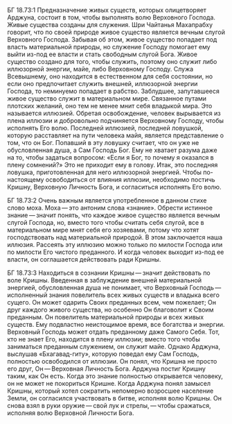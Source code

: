 БГ 18.73:1	Предназначение живых существ, которых олицетворяет Арджуна, состоит в том, чтобы выполнять волю Верховного Господа. Живые существа созданы для служения. Шри Чайтанья Махапрабху говорит, что по своей природе живое существо является вечным слугой Верховного Господа. Забывая об этом, живое существо попадает под власть материальной природы, но служение Господу помогает ему выйти из-под ее власти и стать свободным слугой Бога. Живое существо создано для того, чтобы служить, поэтому оно служит либо иллюзорной энергии, майе, либо Верховному Господу. Служа Всевышнему, оно находится в естественном для себя состоянии, но если оно предпочитает служить внешней, иллюзорной энергии Господа, то неминуемо попадает в рабство. Заблудшее, запутавшееся живое существо служит в материальном мире. Связанное путами плотских желаний, оно тем не менее мнит себя владыкой мира. Это называется иллюзией. Обретая освобождение, человек вырывается из плена иллюзии и добровольно подчиняется Верховному Господу, чтобы исполнять Его волю. Последней иллюзией, последней ловушкой, которую расставляет на пути человека майя, является представление о том, что он Бог. Попавший в эту ловушку считает, что он уже не обусловленная душа, а Сам Господь Бог. Ему не хватает разума даже на то, чтобы задаться вопросом: «Если я Бог, то почему я оказался в плену сомнений?» Это не приходит ему в голову. Итак, это последняя ловушка, приготовленная для него иллюзорной энергией. Чтобы по-настоящему освободиться от влияния иллюзии, необходимо постичь Кришну, Верховную Личность Бога, и согласиться исполнять Его волю.

БГ 18.73:2	Очень важным является употребленное в данном стихе слово моха. Моха — это антоним слова «знание». Обрести истинное знание — значит понять, что каждое живое существо является вечным слугой Господа, но, вместо того чтобы считать себя слугой, все в материальном мире мнят себя его хозяевами, потому что хотят господствовать над материальной природой. В этом заключается наша иллюзия. Рассеять эту иллюзию можно только по милости Господа или по милости Его чистого преданного. И когда человек выходит из-под ее власти, он соглашается действовать ради Кришны.

БГ 18.73:3	Находиться в сознании Кришны — значит действовать по воле Кришны. Введенная в заблуждение внешней материальной энергией, обусловленная душа не понимает, что Верховный Господь — исполненный знания повелитель всех живых существ и владыка всего сущего. Он может одарить Своих преданных всем, чем пожелает; Он друг каждого живого существа, но особенно Он благоволит к Своим преданным. Он повелитель материальной природы и всех живых существ. Ему подвластно неистощимое время, все богатства и энергии. Верховный Господь может отдать преданному даже Самого Себя. Тот, кто не знает Его, находится в плену иллюзии; вместо того чтобы заниматься преданным служением, он служит майе. Однако Арджуна, выслушав «Бхагавад-гиту», которую поведал ему Сам Господь, полностью освободился от иллюзии. Он понял, что Кришна не просто его друг, Он — Верховная Личность Бога. Арджуна постиг Кришну таким, как Он есть. Когда это знание полностью открывается человеку, он не может не покориться Кришне. Когда Арджуна понял замысел Кришны, который хотел сократить непомерно возросшее население Земли, он согласился участвовать в битве, исполняя волю Кришны. Он снова взял в руки оружие — свой лук и стрелы, — чтобы сражаться, исполняя волю Верховной Личности Бога.